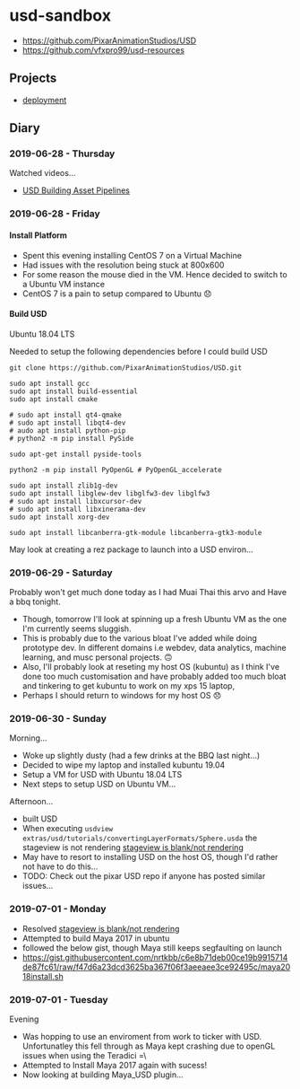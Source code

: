 # usd-sandbox

- https://github.com/PixarAnimationStudios/USD
- https://github.com/vfxpro99/usd-resources

## Projects
- [deployment](https://github.com/uncojohnco/usd-sandbox/projects/2)

## Diary

### 2019-06-28 - Thursday
Watched videos...
- [USD Building Asset Pipelines](https://www.youtube.com/watch?v=4W5D-IuRyaM)


### 2019-06-28 - Friday

#### Install Platform 
- Spent this evening installing CentOS 7 on a Virtual Machine
- Had issues with the resolution being stuck at 800x600
- For some reason the mouse died in the VM. Hence decided to switch to a Ubuntu VM instance
- CentOS 7 is a pain to setup compared to Ubuntu 😞


#### Build USD
Ubuntu 18.04 LTS

Needed to setup the following dependencies before I could build USD
```
git clone https://github.com/PixarAnimationStudios/USD.git

sudo apt install gcc
sudo apt install build-essential
sudo apt install cmake

# sudo apt install qt4-qmake
# sudo apt install libqt4-dev
# audo apt install python-pip
# python2 -m pip install PySide

sudo apt-get install pyside-tools

python2 -m pip install PyOpenGL # PyOpenGL_accelerate

sudo apt install zlib1g-dev
sudo apt install libglew-dev libglfw3-dev libglfw3
# sudo apt install libxcursor-dev
# sudo apt install libxinerama-dev
sudo apt install xorg-dev

sudo apt install libcanberra-gtk-module libcanberra-gtk3-module
```

May look at creating a rez package to launch into a USD environ...

### 2019-06-29 - Saturday

Probably won't get much done today as I had Muai Thai this arvo and Have a bbq tonight.

- Though, tomorrow I'll look at spinning up a fresh Ubuntu VM as the one I'm currently seems sluggish. 
- This is probably due to the various bloat I've added while doing prototype dev. In different domains i.e webdev, data analytics, machine learning, and musc personal projects. 🙃
- Also, I'll probably look at reseting my host OS (kubuntu) as I think I've done too much customisation and have probably added too much bloat and tinkering to get kubuntu to work on my xps 15 laptop, 
- Perhaps I should return to windows for my host OS 😞

### 2019-06-30 - Sunday

Morning...
- Woke up slightly dusty (had a few drinks at the BBQ last night...)
- Decided to wipe my laptop and installed kubuntu 19.04
- Setup a VM for USD with Ubuntu 18.04 LTS
- Next steps to setup USD on Ubuntu VM...

Afternoon...
- built USD
- When executing `usdview extras/usd/tutorials/convertingLayerFormats/Sphere.usda` the stageview is not rendering [stageview is blank/not rendering](https://github.com/uncojohnco/usd-sandbox/issues/13)
- May have to resort to installing USD on the host OS, though I'd rather not have to do this...
- TODO: Check out the pixar USD repo if anyone has posted similar issues...

### 2019-07-01 - Monday

 - Resolved [stageview is blank/not rendering](https://github.com/uncojohnco/usd-sandbox/issues/13)
 - Attempted to build Maya 2017 in ubuntu
  - followed the below gist, though Maya still keeps segfaulting on launch
  - https://gist.githubusercontent.com/nrtkbb/c6e8b71deb00ce19b9915714de87fc61/raw/f47d6a23dcd3625ba367f06f3aeeaee3ce92495c/maya2018install.sh
  
### 2019-07-01 - Tuesday

Evening
 - Was hopping to use an enviroment from work to ticker with USD. Unfortunatley this fell through as Maya kept crashing due to openGL issues when using the Teradici =\ 
 - Attempted to Install Maya 2017 again with sucess!
 - Now looking at building Maya_USD plugin...
 
